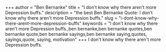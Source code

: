 +++
author = "Ben Bernanke"
title = "I don't know why there aren't more Depression buffs."
description = "the best Ben Bernanke Quote: I don't know why there aren't more Depression buffs."
slug = "i-dont-know-why-there-arent-more-depression-buffs"
keywords = "I don't know why there aren't more Depression buffs.,ben bernanke,ben bernanke quotes,ben bernanke quote,ben bernanke sayings,ben bernanke saying,quotes, sayings,quote, saying, motivation"
+++
I don't know why there aren't more Depression buffs.
